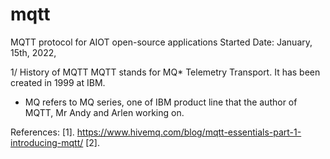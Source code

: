 # mqtt
MQTT protocol for AIOT open-source applications
Started Date: January, 15th, 2022,

1/ History of MQTT
MQTT stands for MQ* Telemetry Transport. It has been created in 1999 at IBM.
* MQ refers to MQ series, one of IBM product line that the author of MQTT, Mr Andy and Arlen working on.





References:
[1]. https://www.hivemq.com/blog/mqtt-essentials-part-1-introducing-mqtt/
[2]. 
